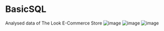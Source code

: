 # BasicSQL
Analysed data of The Look E-Commerce Store
![image](https://user-images.githubusercontent.com/100945160/156775637-4c9df638-5698-471a-a8f6-c6616484eaff.png)
![image](https://user-images.githubusercontent.com/100945160/156793631-58cc029b-3872-47e4-96bb-3a4a35c51c37.png)
![image](https://user-images.githubusercontent.com/100945160/156814682-7e28499d-fbcb-4232-9a15-cb5801379496.png)


